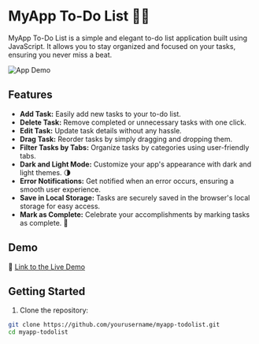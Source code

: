 # MyApp To-Do List 📝✨

MyApp To-Do List is a simple and elegant to-do list application built using JavaScript. It allows you to stay organized and focused on your tasks, ensuring you never miss a beat.

![App Demo](screenshots/app-demo.gif)

## Features

- **Add Task:** Easily add new tasks to your to-do list.
- **Delete Task:** Remove completed or unnecessary tasks with one click.
- **Edit Task:** Update task details without any hassle.
- **Drag Task:** Reorder tasks by simply dragging and dropping them.
- **Filter Tasks by Tabs:** Organize tasks by categories using user-friendly tabs.
- **Dark and Light Mode:** Customize your app's appearance with dark and light themes. 🌗
- **Error Notifications:** Get notified when an error occurs, ensuring a smooth user experience.
- **Save in Local Storage:** Tasks are securely saved in the browser's local storage for easy access.
- **Mark as Complete:** Celebrate your accomplishments by marking tasks as complete. 🎉

## Demo

🔗 [Link to the Live Demo]([https://mo-76.github.io/todo-list-app-js/])

## Getting Started

1. Clone the repository:

```bash
git clone https://github.com/yourusername/myapp-todolist.git
cd myapp-todolist
